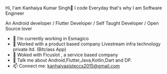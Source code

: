 Hi, I'am Kanhaiya Kumar Singh👋 
I code Everyday that's why I am Software Engineer

An Android developer / Flutter Developer / Self Taught Developer / Open Source lover


- 🔭 I’m currently working in Esmagico  
- 🔭 Worked with a product based company Livestream infra technology private ltd. (Bitclass App)
- 🔭 Woked with Ficuslot , a service based company 
- 💬 Talk me about Android,Flutter,Java,Kotlin,Dart and DP.
- 📫 Connect me: kanhaiyasisteccs2015@gmail.com
